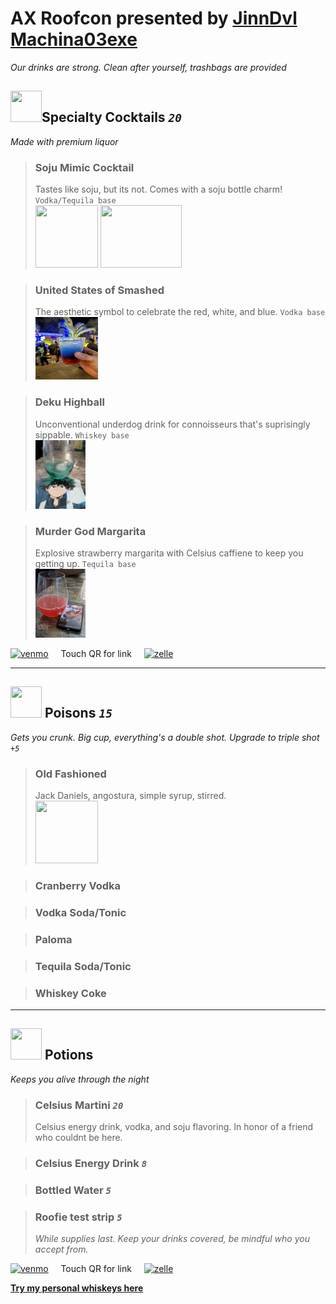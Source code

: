 # AX Roofcon presented by [JinnDvl](https://www.instagram.com/jinndvl/) [Machina03exe](https://www.instagram.com/machina03exe/)
 *Our drinks are strong. Clean after yourself, trashbags are provided*

##  <img src= "drinks.cocktails.png" width="50" height="50">Specialty Cocktails  *`20`* 
*Made with premium liquor*
>### Soju Mimic Cocktail
> Tastes like soju, but its not. Comes with a soju bottle charm! `Vodka/Tequila base`  
><img src= "ax.drinks.soju.png" width="100" height="100">  <img src= "drinks.mimic.png" width="130" height="100">  

>### United States of Smashed
>The aesthetic symbol to celebrate  the red, white, and blue. `Vodka base`   
><img src= "ax.drinks.unitedstatesofsmashed.jpg" width="100" height="100">

>### Deku Highball
> Unconventional underdog drink for connoisseurs that's suprisingly sippable. `Whiskey base`  
><img src= "ax.drinks.dekuhighball.jpg" width="80" height="110">

>### Murder God  Margarita
> Explosive strawberry margarita with Celsius caffiene to keep you getting up. `Tequila base`  
><img src= "ax.drinks.murdergodmargarita.jpg" width="80" height="110">

<a href="https://venmo.com/u/heyyyyjinn"><img src="qr1.jpg" alt="venmo" style="width: 180px; height: 200px;"></a>    &nbsp;   &nbsp;  Touch QR for link &nbsp;   &nbsp;    <a href="https://enroll.zellepay.com/qr-codes?data=eyJuYW1lIjoiSk9OQVRIQU4iLCJ0b2tlbiI6Imp5b3VuZzA2OTZAZ21haWwuY29tIn0="><img src="qr2.jpg" alt="zelle" style="width: 180px; height: 200px;"></a>

---

## <img src= "drinks.poisons.png" width="50" height="50"> Poisons  *`15`*  
*Gets you crunk. Big cup, everything's a double shot. Upgrade to triple shot* *`+5`*

>### Old Fashioned 
> Jack Daniels, angostura, simple syrup, stirred.  
><img src= "drinks.oldfashiond.png" width="100" height="100">  

>### Cranberry Vodka 

>### Vodka Soda/Tonic

>### Paloma

>### Tequila Soda/Tonic

>### Whiskey Coke 
---

##  <img src= "drinks.potions.png" width="50" height="50"> Potions
*Keeps you alive through the night*
>### Celsius Martini *`20`*
> Celsius energy drink, vodka, and soju flavoring. In honor of a friend who couldnt be here. 

>### Celsius Energy Drink *`8`*

>### Bottled Water *`5`* 

>### Roofie test strip *`5`*
> *While supplies last. Keep your drinks covered, be mindful who you accept from.*

<a href="https://venmo.com/u/heyyyyjinn"><img src="qr1.jpg" alt="venmo" style="width: 180px; height: 200px;"></a>    &nbsp;   &nbsp;  Touch QR for link &nbsp;   &nbsp;    <a href="https://enroll.zellepay.com/qr-codes?data=eyJuYW1lIjoiSk9OQVRIQU4iLCJ0b2tlbiI6Imp5b3VuZzA2OTZAZ21haWwuY29tIn0="><img src="qr2.jpg" alt="zelle" style="width: 180px; height: 200px;"></a>

**[Try my personal whiskeys here](https://www.spinandsip.com/whiskeybar)**
